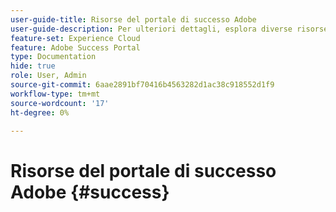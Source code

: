 ```yaml
---
user-guide-title: Risorse del portale di successo Adobe
user-guide-description: Per ulteriori dettagli, esplora diverse risorse del portale di successo di Adobe.
feature-set: Experience Cloud
feature: Adobe Success Portal
type: Documentation
hide: true
role: User, Admin
source-git-commit: 6aae2891bf70416b4563282d1ac38c918552d1f9
workflow-type: tm+mt
source-wordcount: '17'
ht-degree: 0%

---
```



# Risorse del portale di successo Adobe {#success}

